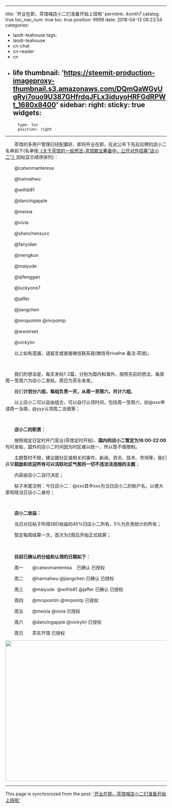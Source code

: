 
---
title: '开业在即，茶馆喊店小二们准备开始上班啦'
permlink: 4xmth7
catalog: true
toc_nav_num: true
toc: true
position: 9999
date: 2018-04-13 06:23:54
categories:
- laodr-teahouse
tags:
- laodr-teahouse
- cn-chat
- cn-reader
- cn
- life
thumbnail: 'https://steemit-production-imageproxy-thumbnail.s3.amazonaws.com/DQmQaWGyUgRyi7ouo9U387GHfrdqJFLx3iduyoHRFGdRPWt_1680x8400'
sidebar:
    right:
        sticky: true
widgets:
    -
        type: toc
        position: right
---


<html>
<p>　　茶馆的多用户管理已经配置好，即将开业在即，在此公布下先前应聘的店小二名单如下(名单按<a href="https://steemit.com/laodr-teahouse/@rivalhw/6tk4fm">《关于茶馆的一些想法-茶馆歇业筹备中，公开对外招募"店小二"》</a>回帖显示顺序排列)：</p>
<p>　　@catwomanteresa</p>
<p>　　@hannahwu</p>
<p>　　@wilhb81</p>
<p>　　@dancingapple</p>
<p>　　@meixia</p>
<p>　　@vivia</p>
<p>　　@shenchensucc</p>
<p>　　@fanyidan</p>
<p>　　@mengkun</p>
<p>　　@maiyude</p>
<p>　　@qifenggan</p>
<p>　　@luckyone7</p>
<p>　　@jaffer</p>
<p>　　@jiangchen</p>
<p>　　@mrspointm @mrpointp</p>
<p>　　@wwstreet</p>
<p>　　@vickylin</p>
<p>　　以上如有遗漏，请留言或直接微信联系我(微信号rivalhw 备注:茶馆)。</p>
<p><br></p>
<p>　　我们的想法是，每天发帖1-2篇，分别为国内和海外，按照先前的想法，每周周一至周六为店小二发帖，周日为茶东来发。</p>
<p>　　我们<strong>计划分六组，每组负责一天，从周一至周六，共计六组</strong>。</p>
<p>　　以上店小二可以自由组合，可以自行认领时间，包括周一至周六，如@xxx申请周一当值，@yyy认领周二当值等；</p>
<p><br></p>
<p>　　<strong>店小二的职责：</strong></p>
<p>　　按照规定日定时开门营业(茶馆定时开贴)，<strong>国内的店小二暂定为16:00-22:00</strong>均可发帖，国外的店小二时间因为时区难以统一，所以暂不做限制。</p>
<p>　　主题暂时不限，建议跟社区或相关的事件、新闻、资讯、技术、市场等，我们非常<strong>鼓励和欢迎所有可以活跃社区气氛的一切不违法活违规的主题</strong>；</p>
<p>　　内容由店小二自行决定；</p>
<p>　　帖子末尾注明：今日店小二：@xxx其中xxx为当日店小二的账户名，以便大家知晓当日店小二身份；</p>
<p><br></p>
<p>　　<strong>店小二收益：</strong></p>
<p>　　当日对应帖子所得SBD收益的45%归店小二所有，5%为负责统计的所有；</p>
<p>　　暂定每周结算一次，首次为2周后开始正式结算；　</p>
<p>　　</p>
<p>　　<strong>目前已确认的分组和认领的日期如下：</strong></p>
<p>　　周一　　@catwomanteresa &nbsp; &nbsp;已确认 已授权</p>
<p>　　周二　　@hannahwu @jiangchen 已确认 已授权</p>
<p>　　周三　　@maiyude &nbsp;@wilhb81 @jaffer 已确认 已授权</p>
<p>　　周四　　@mrspointm @mrpointp 已授权</p>
<p>　　周五　　@meixia @vivia 已授权</p>
<p>　　周六　　@dancingapple @vickylin 已授权</p>
<p>　　周日　　茶东开馆 已授权</p>
<p><img src="https://steemit-production-imageproxy-thumbnail.s3.amazonaws.com/DQmQaWGyUgRyi7ouo9U387GHfrdqJFLx3iduyoHRFGdRPWt_1680x8400" width="638" height="439"/></p>
</html>

- - -

This page is synchronized from the post: ['开业在即，茶馆喊店小二们准备开始上班啦'](https://steemit.com/@rivalhw/4xmth7)
